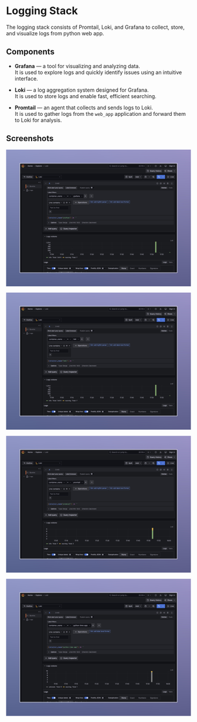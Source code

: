 # Logging Stack

The logging stack consists of Promtail, Loki, and Grafana to collect, store, and visualize logs from python web app.

## Components

* **Grafana** — a tool for visualizing and analyzing data.  
  It is used to explore logs and quickly identify issues using an intuitive interface.

* **Loki** — a log aggregation system designed for Grafana.  
  It is used to store logs and enable fast, efficient searching.

* **Promtail** — an agent that collects and sends logs to Loki.  
  It is used to gather logs from the `web_app` application and forward them to Loki for analysis.


## Screenshots


![grafana.jpeg](grafana.jpeg)

![loki.jpeg](loki.jpeg)

![promtail.jpeg](promtail.jpeg)

![webapp.jpeg](webapp.jpeg)

